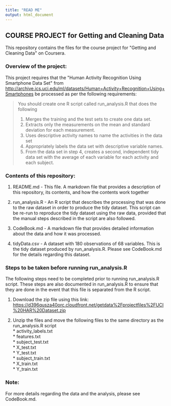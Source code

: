 ```yaml
---
title: "READ ME"
output: html_document
---
```


## COURSE PROJECT for Getting and Cleaning Data

This repository contains the files for the course project for "Getting and Cleaning Data" on Coursera.  

### Overview of the project:
This project requires that the "Human Activity Recognition Using Smartphone Data Set" from http://archive.ics.uci.edu/ml/datasets/Human+Activity+Recognition+Using+Smartphones be processed as per the following requirements:

> You should create one R script called run_analysis.R that does the following  
>    1. Merges the training and the test sets to create one data set.  
>    2. Extracts only the measurements on the mean and standard deviation for each measurement.   
>    3. Uses descriptive activity names to name the activities in the data set  
>    4. Appropriately labels the data set with descriptive variable names.   
>    5. From the data set in step 4, creates a second, independent tidy data set with the average of each variable for each activity and each subject.  


### Contents of this repository:

1. README.md - This file. A markdown file that provides a description of this repository, its contents, and how the contents work together

2. run_analysis.R - An R script that describes the processing that was done to the raw dataset in order to produce the tidy dataset. This script can be re-run to reproduce the tidy dataset using the raw data, provided that the manual steps described in the script are also followed.

3. CodeBook.md - A markdown file that provides detailed information about the data and how it was processed.

4. tidyData.csv - A dataset with 180 observations of 68 variables. This is the tidy dataset produced by run_analysis.R.  Please see CodeBook.md for the details regarding this dataset.


### Steps to be taken before running run_analysis.R

The following steps need to be completed prior to running run_analysis.R script.  These steps are also documented in run_analysis.R to ensure that they are done in the event that this file is separated from the R script.

1. Download the zip file using this link: https://d396qusza40orc.cloudfront.net/getdata%2Fprojectfiles%2FUCI%20HAR%20Dataset.zip

2. Unzip the files and move the following files to the same directory as the run_analysis.R script  
            * activity_labels.txt  
            * features.txt  
            * subject_test.txt  
            * X_test.txt   
            * Y_test.txt  
            * subject_train.txt  
            * X_train.txt  
            * Y_train.txt  

### Note:
For more details regarding the data and the analysis, please see CodeBook.md.